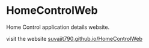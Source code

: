# HomeControlWeb

Home Control application details website.

visit the website [suvajit790.github.io/HomeControlWeb](suvajit790.github.io/HomeControlWeb)

